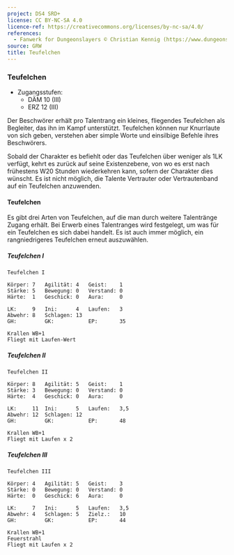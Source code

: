 ```yaml
---
project: DS4 SRD+
license: CC BY-NC-SA 4.0
licence-ref: https://creativecommons.org/licenses/by-nc-sa/4.0/
references: 
  - Fanwerk for Dungeonslayers © Christian Kennig (https://www.dungeonslayers.net/)
source: GRW
title: Teufelchen
---
```


### Teufelchen

- Zugangsstufen:
  - DÄM 10 (III)
  - ERZ 12 (III)

Der Beschwörer erhält pro Talentrang ein kleines, fliegendes Teufelchen als Begleiter, das ihn im Kampf unterstützt. Teufelchen können nur Knurrlaute von sich geben, verstehen aber simple Worte und einsilbige Befehle ihres Beschwörers.

Sobald der Charakter es befiehlt oder das Teufelchen über weniger als 1LK verfügt, kehrt es zurück auf seine Existenzebene, von wo es erst nach frühestens W20 Stunden wiederkehren kann, sofern der Charakter dies wünscht. Es ist nicht möglich, die Talente Vertrauter oder Vertrautenband auf ein Teufelchen anzuwenden.

#### Teufelchen

Es gibt drei Arten von Teufelchen, auf die man durch weitere Talentränge Zugang erhält. Bei Erwerb eines Talentranges wird festgelegt, um was für ein Teufelchen es sich dabei handelt. Es ist auch immer möglich, ein rangniedrigeres Teufelchen erneut auszuwählen.

##### Teufelchen I

    Teufelchen I

    Körper: 7   Agilität: 4   Geist:    1
    Stärke: 5   Bewegung: 0   Verstand: 0
    Härte:  1   Geschick: 0   Aura:     0

    LK:     9   Ini:      4   Laufen:   3
    Abwehr: 8   Schlagen: 13
    GH:         GK:           EP:       35

    Krallen WB+1
    Fliegt mit Laufen-Wert

##### Teufelchen II

    Teufelchen II

    Körper: 8   Agilität: 5   Geist:    1
    Stärke: 3   Bewegung: 0   Verstand: 0
    Härte:  4   Geschick: 0   Aura:     0

    LK:     11  Ini:      5   Laufen:   3,5
    Abwehr: 12  Schlagen: 12
    GH:         GK:           EP:       48

    Krallen WB+1
    Fliegt mit Laufen x 2

##### Teufelchen III

    Teufelchen III

    Körper: 4   Agilität: 5   Geist:    3
    Stärke: 0   Bewegung: 0   Verstand: 0
    Härte:  0   Geschick: 6   Aura:     0

    LK:     7   Ini:      5   Laufen:   3,5
    Abwehr: 4   Schlagen: 5   Zielz.:   10
    GH:         GK:           EP:       44

    Krallen WB+1
    Feuerstrahl
    Fliegt mit Laufen x 2

